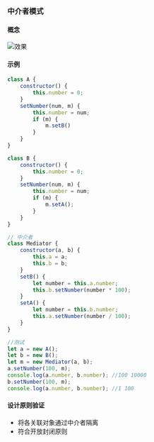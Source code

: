 ### 中介者模式
#### 概念
![效果](https://github.com/liuxilei/itlr_road/blob/master/Design_pattern/img/center.png)
#### 示例
```javascript
class A {
    constructor() {
        this.number = 0;
    }
    setNumber(num, m) {
        this.number = num;
        if (m) {
            m.setB()
        }
    }
}

class B {
    constructor() {
        this.number = 0;
    }
    setNumber(num, m) {
        this.number = num;
        if (m) {
            m.setA();
        }
    }
}

// 中介者
class Mediator {
    constructor(a, b) {
        this.a = a;
        this.b = b;
    }
    setB() {
        let number = this.a.number;
        this.b.setNumber(number * 100);
    }
    setA() {
        let number = this.b.number;
        this.a.setNumber(number / 100);
    }
}

//测试
let a = new A();
let b = new B();
let m = new Mediator(a, b);
a.setNumber(100, m);
console.log(a.number, b.number); //100 10000
b.setNumber(100, m); 
console.log(a.number, b.number); //1 100
```
#### 设计原则验证
- 将各关联对象通过中介者隔离
- 符合开放封闭原则